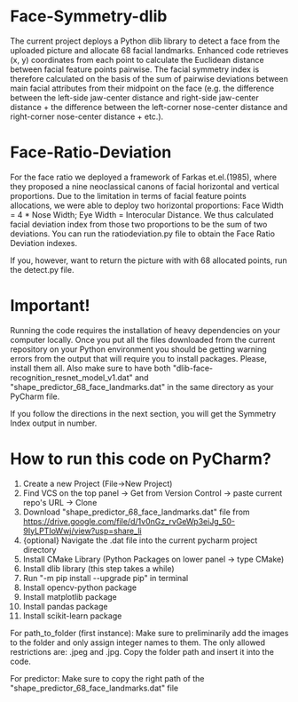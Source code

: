 # Face-Symmetry-dlib
The current project deploys a Python dlib library to detect a face from the uploaded picture and allocate 68 facial landmarks. Enhanced code retrieves (x, y) coordinates from each point to calculate the Euclidean distance between facial feature points pairwise. The facial symmetry index is therefore calculated on the basis of the sum of pairwise deviations between main facial attributes from their midpoint on the face (e.g. the difference between the left-side jaw-center distance and right-side jaw-center distance + the difference between the left-corner nose-center distance and right-corner nose-center distance + etc.).

# Face-Ratio-Deviation
For the face ratio we deployed a framework of Farkas et.el.(1985), where they proposed a nine neoclassical canons of facial horizontal and vertical proportions. Due to the limitation in terms of facial feature points allocations, we were able to deploy two horizontal proportions: Face Width = 4 * Nose Width; Eye Width = Interocular Distance. We thus calculated facial deviation index from those two proportions to be the sum of two deviations. You can run the ratiodeviation.py file to obtain the Face Ratio Deviation indexes.

If you, however, want to return the picture with with 68 allocated points, run the detect.py file. 


# Important!
Running the code requires the installation of heavy dependencies on your computer locally. Once you put all the files downloaded from the current repository on your Python environment you should be getting warning errors from the output that will require you to install packages. 
Please, install them all. Also make sure to have both "dlib-face-recognition_resnet_model_v1.dat" and "shape_predictor_68_face_landmarks.dat" in the same directory as your PyCharm file. 

If you follow the directions in the next section, you will get the Symmetry Index output in number. 

# How to run this code on PyCharm?
1. Create a new Project (File->New Project)
2. Find VCS on the top panel -> Get from Version Control -> paste current repo's URL -> Clone
3. Download "shape_predictor_68_face_landmarks.dat" file from https://drive.google.com/file/d/1v0nGz_rvGeWp3eiJg_50-9IyLPTIoWwj/view?usp=share_li
4. {optional} Navigate the .dat file into the current pycharm project directory 
5. Install CMake Library (Python Packages on lower panel -> type CMake)
6. Install dlib library (this step takes a while)
7. Run "-m pip install --upgrade pip" in terminal
8. Install opencv-python package
9. Install matplotlib package
10. Install pandas package
11. Install scikit-learn package

For path_to_folder (first instance):
Make sure to preliminarily add the images to the folder and only assign integer names to them. The only allowed restrictions are: .jpeg and .jpg. Copy the folder path and insert it into the code. 

For predictor:
Make sure to copy the right path of the "shape_predictor_68_face_landmarks.dat" file 
